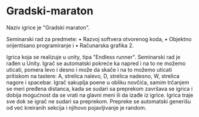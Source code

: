 # Gradski-maraton

Naziv igrice je "Gradski maraton".

Seminarski rad za predmete:
  • Razvoj softvera otvorenog koda, 
  • Objektno orijentisano programiranje i 
  • Računarska grafika 2. 
  
Igrica koja se realizuje u unity, tipa "Endless runner". Seminarski rad je rađen u Unity. Igrač se automatski pokreće ka napred i na to ne možemo uticati, pomera levo i desno i može da skače i na to možemo uticati pritiskom na tastere: A, strelica nalevo, D, strelica nadesno, W, strelica nagore i spacebar. Igrač sakuplja poene u obliku novčića, samim trčanjem se meri pređena distanca, kada se sudari sa preprekom završava se igrica i dobija mogućnost da se vrati na glavni meni ili da izađe iz igrice. Igrica traje sve dok se igrač ne sudari sa preprekom. Prepreke se automatski generišu od već kreiranih sekcija i njihovo pojavljivanje je random.

